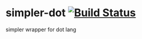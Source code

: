 # simpler-dot [![Build Status](https://travis-ci.org/garaemon/simpler-dot.svg?branch=master)](https://travis-ci.org/garaemon/simpler-dot)
simpler wrapper for dot lang

